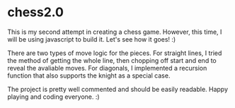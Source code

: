 # chess2.0

This is my second attempt in creating a chess game. However, this time, I will be using javascript to build it. Let's see how it goes! :)

There are two types of move logic for the pieces. For straight lines, I tried the method of getting the whole line, then chopping off start and end to reveal the avaliable moves. For diagonals, I implemented a recursion function that also supports the knight as a special case.

The project is pretty well commented and should be easily readable. Happy playing and coding everyone. :)
